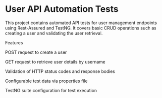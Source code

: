 # User API Automation Tests

This project contains automated API tests for user management endpoints using Rest-Assured and TestNG. It covers basic CRUD operations such as creating a user and validating the user retrieval.

Features

POST request to create a user

GET request to retrieve user details by username

Validation of HTTP status codes and response bodies

Configurable test data via properties file

TestNG suite configuration for test execution
